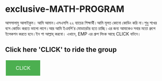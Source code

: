 # exclusive-MATH-PROGRAM
আসসালামু আলাইকুম। আমি আমান।এসএসসি ২২ ব্যাচের শিক্ষার্থী।আমি মূলত কোনো কোডিং করি না।শুধু শখের বসে কোডিং করতে ভালো লাগে।আর আমি ইএমপি'র মোডারেটর হতে চাচ্ছি।এর জন্য আমাকেও সবার মতো গ্রুপে ইলেকশন করতে হবে।ইন শা আল্লাহ্ করবো।
এখানে, EMP এর গ্রুপ লিংক আছে CLICK বাটনে।
<html>
<head>
<style>
.button {
  background-color: #4CAF50;
  border: none;
  color: white;
  padding: 15px 32px;
  text-align: center;
  text-decoration: none;
  display: inline-block;
  font-size: 16px;
  margin: 4px 2px;
  cursor: pointer;
}
</style>
</head>
<body>
<h2>Click here 'CLICK' to ride the group</h2>


<a href="https://facebook.com/groups/sajansiremp/" class="button">CLICK</a>


</body>
</html>
